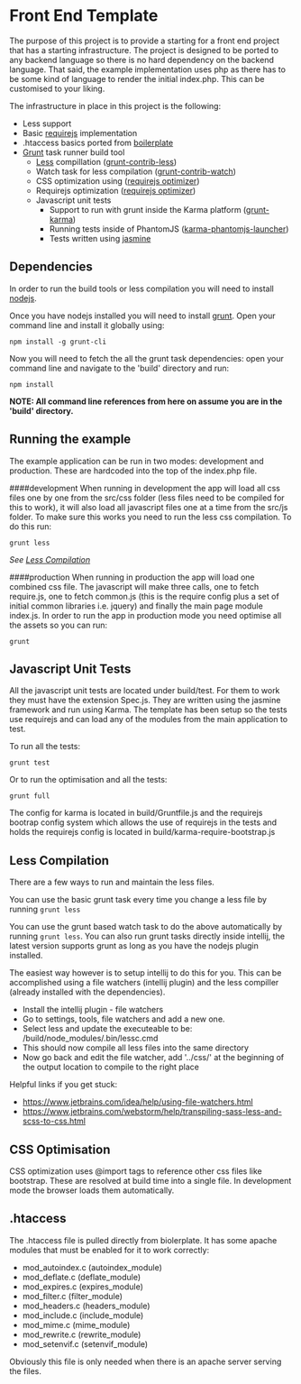 # Front End Template

The purpose of this project is to provide a starting for a front end project that has a starting infrastructure.
The project is designed to be ported to any backend language so there is no hard dependency on the backend language.
That said, the example implementation uses php as there has to be some kind of language to render the initial index.php. This can be customised to your liking.

The infrastructure in place in this project is the following:

* Less support
* Basic [requirejs](http://requirejs.org/) implementation
* .htaccess basics ported from [boilerplate](https://github.com/h5bp/html5-boilerplate/blob/master/dist/.htaccess)
* [Grunt](http://gruntjs.com/) task runner build tool
    * [Less](http://lesscss.org/) compillation ([grunt-contrib-less](https://github.com/gruntjs/grunt-contrib-less))
    * Watch task for less compilation ([grunt-contrib-watch](https://github.com/gruntjs/grunt-contrib-watch))
    * CSS optimization using ([requirejs optimizer](http://requirejs.org/docs/optimization.html))
    * Requirejs optimization ([requirejs optimizer](http://requirejs.org/docs/optimization.html))
    * Javascript unit tests
        * Support to run with grunt inside the Karma platform ([grunt-karma](https://github.com/karma-runner/grunt-karma))
        * Running tests inside of PhantomJS ([karma-phantomjs-launcher](https://github.com/karma-runner/karma-phantomjs-launcher))
        * Tests written using [jasmine](http://jasmine.github.io/2.3/introduction.html)

## Dependencies
In order to run the build tools or less compilation you will need to install [nodejs](https://nodejs.org/).

Once you have nodejs installed you will need to install [grunt](http://gruntjs.com/).
Open your command line and install it globally using:

```
npm install -g grunt-cli
```

Now you will need to fetch the all the grunt task dependencies: open your command line and navigate to the 'build' directory and run:

```
npm install
```

**NOTE: All command line references from here on assume you are in the 'build' directory.**

## Running the example
The example application can be run in two modes: development and production. These are hardcoded into the top of the index.php file.

####development
When running in development the app will load all css files one by one from the src/css folder (less files need to be compiled for this to work),
it will also load all javascript files one at a time from the src/js folder.
To make sure this works you need to run the less css compilation. To do this run:

```
grunt less
```

*See [Less Compilation](#lessCompilation)*

####production
When running in production the app will load one combined css file. The javascript will make three calls, one to fetch require.js, one to fetch common.js 
(this is the require config plus a set of initial common libraries i.e. jquery) and finally the main page module index.js.
In order to run the app in production mode you need optimise all the assets so you can run:

```
grunt
```

## Javascript Unit Tests
All the javascript unit tests are located under build/test. For them to work they must have the extension Spec.js. They are written using the jasmine framework and run using Karma.
The template has been setup so the tests use requirejs and can load any of the modules from the main application to test.

To run all the tests:

```
grunt test
```

Or to run the optimisation and all the tests:

```
grunt full
```

The config for karma is located in build/Gruntfile.js and the requirejs bootrap config system which allows the use of requirejs in the tests and holds the requirejs config is located in build/karma-require-bootstrap.js


## <a name="lessCompilation"></a>Less Compilation
There are a few ways to run and maintain the less files.

You can use the basic grunt task every time you change a less file by running ``` grunt less ```

You can use the grunt based watch task to do the above automatically by running ``` grunt less ```. You can also run grunt tasks directly inside intellij, the latest version supports grunt as long as you have the nodejs plugin installed.

The easiest way however is to setup intellij to do this for you. This can be accomplished using a file watchers (intellij plugin) and the less compiller (already installed with the dependencies).

* Install the intellij plugin - file watchers
* Go to settings, tools, file watchers and add a new one.
* Select less and update the executeable to be: <FrontEndTemplate>/build/node_modules/.bin/lessc.cmd
* This should now compile all less files into the same directory
* Now go back and edit the file watcher, add '../css/' at the beginning of the output location to compile to the right place

Helpful links if you get stuck:

* https://www.jetbrains.com/idea/help/using-file-watchers.html
* https://www.jetbrains.com/webstorm/help/transpiling-sass-less-and-scss-to-css.html


## CSS Optimisation
CSS optimization uses @import tags to reference other css files like bootstrap. These are resolved at build time into a single file. In development mode the browser loads them automatically.

## .htaccess
The .htaccess file is pulled directly from biolerplate. It has some apache modules that must be enabled for it to work correctly:

* mod_autoindex.c (autoindex_module)
* mod_deflate.c (deflate_module)
* mod_expires.c (expires_module)
* mod_filter.c (filter_module)
* mod_headers.c (headers_module)
* mod_include.c (include_module)
* mod_mime.c (mime_module)
* mod_rewrite.c (rewrite_module)
* mod_setenvif.c (setenvif_module)

Obviously this file is only needed when there is an apache server serving the files.
